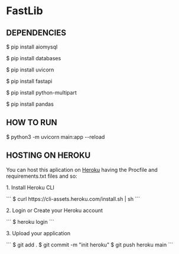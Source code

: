 # FastLib

<h2>DEPENDENCIES</h2>
 <p> $ pip install aiomysql </p>
 <p> $ pip install databases </p>
 <p> $ pip install uvicorn </p>
 <p> $ pip install fastapi </p>
 <p> $ pip install python-multipart </p>
 <p> $ pip install pandas </p>

<h2>HOW TO RUN </h2>
 <p> $ python3 -m uvicorn main:app --reload </p>

<h2>HOSTING ON HEROKU</h2>

You can host this aplication on <a href="https://Fwww.heroku.com">Heroku</a> having the Procfile and requirements.txt files and so:

<p> 1. Install Heroku CLI </p>
```
$ curl https://cli-assets.heroku.com/install.sh | sh
```

<p> 2. Login or Create your Heroku account </p>
```
$ heroku login
```

<p> 3. Upload your application </p>
```
$ git add .
$ git commit -m "init heroku"
$ git push heroku main
```


